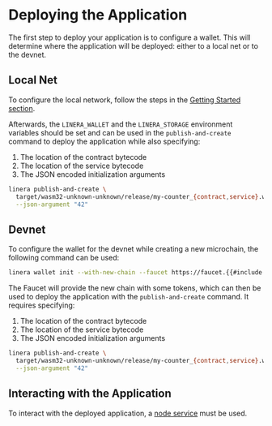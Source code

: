# Deploying the Application

The first step to deploy your application is to configure a wallet. This will determine where the application will be deployed: either to a local net or to the devnet.

## Local Net

To configure the local network, follow the steps in the [Getting Started section](../../developers/getting\_started/hello\_linera.html#using-the-initial-test-wallet).

Afterwards, the `LINERA_WALLET` and the `LINERA_STORAGE` environment variables should be set and can be used in the `publish-and-create` command to deploy the application while also specifying:

1. The location of the contract bytecode
2. The location of the service bytecode
3. The JSON encoded initialization arguments

```bash
linera publish-and-create \
  target/wasm32-unknown-unknown/release/my-counter_{contract,service}.wasm \
  --json-argument "42"
```

## Devnet

To configure the wallet for the devnet while creating a new microchain, the following command can be used:

```bash
linera wallet init --with-new-chain --faucet https://faucet.{{#include ../../../RELEASE_DOMAIN}}.linera.net
```

The Faucet will provide the new chain with some tokens, which can then be used to deploy the application with the `publish-and-create` command. It requires specifying:

1. The location of the contract bytecode
2. The location of the service bytecode
3. The JSON encoded initialization arguments

```bash
linera publish-and-create \
  target/wasm32-unknown-unknown/release/my-counter_{contract,service}.wasm \
  --json-argument "42"
```

## Interacting with the Application

To interact with the deployed application, a [node service](../../developers/core\_concepts/node\_service.html) must be used.
